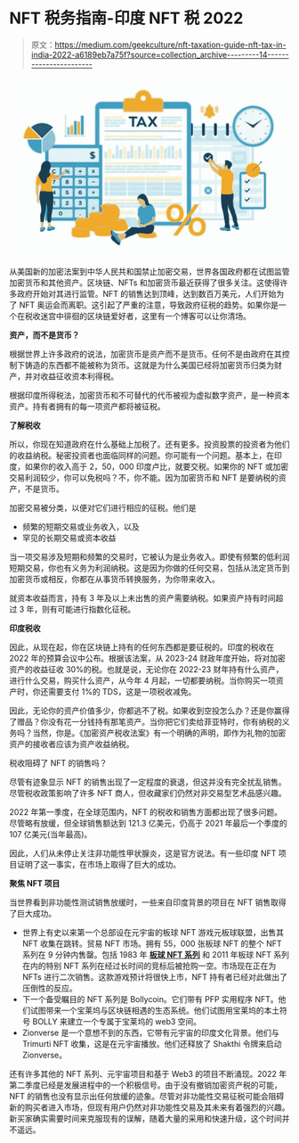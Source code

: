 # NFT 税务指南-印度 NFT 税 2022

> 原文：<https://medium.com/geekculture/nft-taxation-guide-nft-tax-in-india-2022-a6189eb7a75f?source=collection_archive---------14----------------------->

![](img/890204e44f0e7ac26792c1a6a4b4811a.png)

从美国新的加密法案到中华人民共和国禁止加密交易，世界各国政府都在试图监管加密货币和其他资产。区块链、NFTs 和加密货币最近获得了很多关注。这使得许多政府开始对其进行监管。NFT 的销售达到顶峰，达到数百万美元，人们开始为了 NFT 奥运会而离职。这引起了严重的注意，导致政府征税的趋势。如果你是一个在税收迷宫中徘徊的区块链爱好者，这里有一个博客可以让你清场。

**资产，而不是货币？**

根据世界上许多政府的说法，加密货币是资产而不是货币。任何不是由政府在其控制下铸造的东西都不能被称为货币。这就是为什么美国已经将加密货币归类为财产，并对收益征收资本利得税。

根据印度所得税法，加密货币和不可替代的代币被视为虚拟数字资产，是一种资本资产。持有者拥有的每一项资产都将被征税。

**了解税收**

所以，你现在知道政府在什么基础上加税了。还有更多。投资股票的投资者为他们的收益纳税。秘密投资者也面临同样的问题。你可能有一个问题。基本上，在印度，如果你的收入高于 2，50，000 印度卢比，就要交税。如果你的 NFT 或加密交易利润较少，你可以免税吗？不，你不能。因为加密货币和 NFT 是要纳税的资产，不是货币。

加密交易被分类，以便对它们进行相应的征税。他们是

*   频繁的短期交易或业务收入，以及
*   罕见的长期交易或资本收益

当一项交易涉及短期和频繁的交易时，它被认为是业务收入。即使有频繁的低利润短期交易，你也有义务为利润纳税。这是因为你做的任何交易，包括从法定货币到加密货币或相反，你都在从事货币转换服务，为你带来收入。

就资本收益而言，持有 3 年及以上未出售的资产需要纳税。如果资产持有时间超过 3 年，则有可能进行指数化征税。

**印度税收**

因此，从现在起，你在区块链上持有的任何东西都是要征税的。印度的税收在 2022 年的预算会议中公布。根据该法案，从 2023-24 财政年度开始，将对加密资产的收益征收 30%的税。也就是说，无论你在 2022-23 财年持有什么资产，进行什么交易，购买什么资产，从今年 4 月起，一切都要纳税。当你购买一项资产时，你还需要支付 1%的 TDS，这是一项税收减免。

因此，无论你的资产价值多少，你都逃不了税。如果收到空投怎么办？还是你赢得了赠品？你没有花一分钱持有那笔资产。当你把它们卖给菲亚特时，你有纳税的义务吗？当然，你是。《加密资产税收法案》有一个明确的声明，即作为礼物的加密资产的接收者应该为资产收益纳税。

税收阻碍了 NFT 的销售吗？

尽管有迹象显示 NFT 的销售出现了一定程度的衰退，但这并没有完全扰乱销售。尽管税收政策影响了许多 NFT 商人，但收藏家们仍然对非交易型艺术品感兴趣。

2022 年第一季度，在全球范围内，NFT 的税收和销售方面都出现了很多问题。尽管略有放缓，但全球销售额达到 121.3 亿美元，仍高于 2021 年最后一个季度的 107 亿美元(当年最高)。

因此，人们从未停止关注非功能性甲状腺炎，这是官方说法。有一些印度 NFT 项目证明了这一事实，在市场上取得了巨大的成功。

**聚焦 NFT 项目**

当世界看到非功能性测试销售放缓时，一些来自印度背景的项目在 NFT 销售取得了巨大成功。

*   世界上有史以来第一个总部设在元宇宙的板球 NFT 游戏元板球联盟，出售其 NFT 收集在跳转。贸易 NFT 市场。拥有 55，000 张板球 NFT 的整个 NFT 系列在 9 分钟内售罄。包括 1983 年 [**板球 NFT 系列**](https://www.jump.trade/nft-marketplace) 和 2011 年板球 NFT 系列在内的特别 NFT 系列在经过长时间的竞标后被抢购一空。市场现在正在为 NFTs 进行二次销售。这款游戏预计将很快上市，NFT 持有者已经对此做出了压倒性的反应。
*   下一个备受瞩目的 NFT 系列是 Bollycoin。它们带有 PFP 实用程序 NFT。他们试图带来一个宝莱坞与区块链相遇的生态系统。他们试图用宝莱坞的本土符号 BOLLY 来建立一个专属于宝莱坞的 web3 空间。
*   Zionverse 是一个意想不到的东西，它带有元宇宙的印度文化背景。他们与 Trimurti NFT 收集，这是在元宇宙播放。他们还释放了 Shakthi 令牌来启动 Zionverse。

还有许多其他的 NFT 系列、元宇宙项目和基于 Web3 的项目不断涌现。2022 年第二季度已经是发展进程中的一个积极信号。由于没有撤销加密资产税的可能，NFT 的销售也没有显示出任何放缓的迹象。尽管对非功能性交易征税可能会阻碍新的购买者进入市场，但现有用户仍然对非功能性交易及其未来有着强烈的兴趣。新买家确实需要时间来克服现有的误解，随着大量的采用和快速升级，这个时间并不遥远。